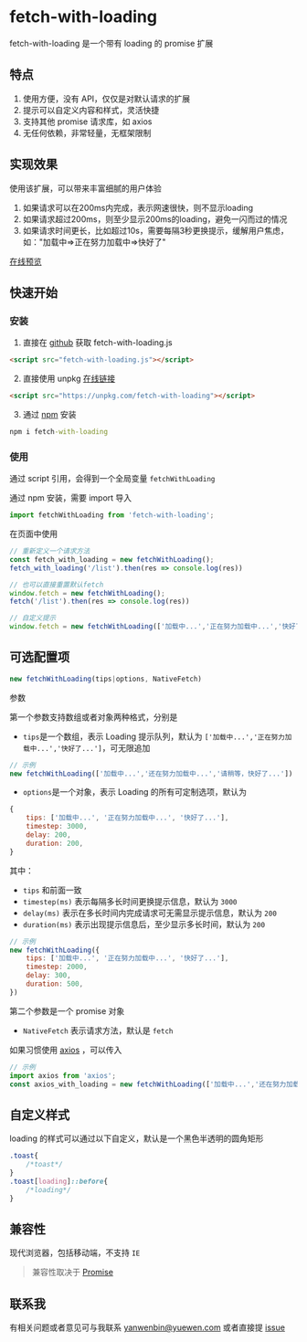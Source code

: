 # fetch-with-loading

fetch-with-loading 是一个带有 loading 的 promise 扩展

## 特点

1. 使用方便，没有 API，仅仅是对默认请求的扩展
1. 提示可以自定义内容和样式，灵活快捷
1. 支持其他 promise 请求库，如 axios
1. 无任何依赖，非常轻量，无框架限制

## 实现效果

使用该扩展，可以带来丰富细腻的用户体验

1. 如果请求可以在200ms内完成，表示网速很快，则不显示loading
1. 如果请求超过200ms，则至少显示200ms的loading，避免一闪而过的情况
1. 如果请求时间更长，比如超过10s，需要每隔3秒更换提示，缓解用户焦虑，如："加载中=>正在努力加载中=>快好了"

[在线预览](https://yued-fe.github.io/fetch-with-loading/)

## 快速开始

### 安装

1. 直接在 [github](https://github.com/yued-fe/fetch-with-loading) 获取 fetch-with-loading.js

```html
<script src="fetch-with-loading.js"></script>
```

2. 直接使用 unpkg [在线链接](https://unpkg.com/fetch-with-loading)

```html
<script src="https://unpkg.com/fetch-with-loading"></script>
```

3. 通过 [npm](https://www.npmjs.com/package/fetch-with-loading) 安装

```cmd
npm i fetch-with-loading
```

### 使用

通过 script 引用，会得到一个全局变量 `fetchWithLoading`

通过 npm 安装，需要 import 导入

```js
import fetchWithLoading from 'fetch-with-loading';
```

在页面中使用

```js
// 重新定义一个请求方法
const fetch_with_loading = new fetchWithLoading();
fetch_with_loading('/list').then(res => console.log(res))

// 也可以直接重置默认fetch
window.fetch = new fetchWithLoading();
fetch('/list').then(res => console.log(res))

// 自定义提示
window.fetch = new fetchWithLoading(['加载中...','正在努力加载中...','快好了...']);
```

## 可选配置项

```js
new fetchWithLoading(tips|options, NativeFetch)
```

参数

第一个参数支持数组或者对象两种格式，分别是

* `tips`是一个数组，表示 Loading 提示队列，默认为 `['加载中...','正在努力加载中...','快好了...']`，可无限追加

```js
// 示例
new fetchWithLoading(['加载中...','还在努力加载中...','请稍等，快好了...'])
```

* `options`是一个对象，表示 Loading 的所有可定制选项，默认为

```js
{
    tips: ['加载中...', '正在努力加载中...', '快好了...'],
    timestep: 3000,
    delay: 200,
    duration: 200,
}
```

其中：

* `tips` 和前面一致
* `timestep(ms)` 表示每隔多长时间更换提示信息，默认为 `3000`
* `delay(ms)` 表示在多长时间内完成请求可无需显示提示信息，默认为 `200`
* `duration(ms)` 表示出现提示信息后，至少显示多长时间，默认为 `200`

```js
// 示例
new fetchWithLoading({
    tips: ['加载中...', '正在努力加载中...', '快好了...'],
    timestep: 2000,
    delay: 300,
    duration: 500,
})
```

第二个参数是一个 promise 对象

* `NativeFetch` 表示请求方法，默认是 `fetch`

如果习惯使用 [axios](http://www.axios-js.com/zh-cn/) ，可以传入

```js
// 示例
import axios from 'axios';
const axios_with_loading = new fetchWithLoading(['加载中...','还在努力加载中...','请稍等，快好了...'], axios)
```

## 自定义样式

loading 的样式可以通过以下自定义，默认是一个黑色半透明的圆角矩形

```css
.toast{
    /*toast*/
}
.toast[loading]::before{
    /*loading*/
}
```

## 兼容性

现代浏览器，包括移动端，不支持 `IE`

> 兼容性取决于 [Promise](https://caniuse.com/?search=Promise)


## 联系我

有相关问题或者意见可与我联系 yanwenbin@yuewen.com 或者直接提 [issue](https://github.com/yued-fe/fetch-with-loading/issues)